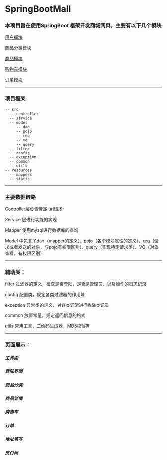 # SpringBootMall

### 本项目旨在使用SpringBoot 框架开发商城网页。主要有以下几个模块

[用户模块](https://github.com/Yangxiaohan0120/SpringBootMall/blob/master/src/main/java/com/example/springbootmall/controller/UserController.java)

[商品分类模块](https://github.com/Yangxiaohan0120/SpringBootMall/blob/master/src/main/java/com/example/springbootmall/controller/CategoryController.java)

[商品模块](https://github.com/Yangxiaohan0120/SpringBootMall/blob/master/src/main/java/com/example/springbootmall/controller/ProductController.java)

[购物车模块](https://github.com/Yangxiaohan0120/SpringBootMall/blob/master/src/main/java/com/example/springbootmall/controller/CartController.java)

[订单模块](https://github.com/Yangxiaohan0120/SpringBootMall/blob/master/src/main/java/com/example/springbootmall/controller/OrderController.java)

--------------------

### 项目框架 

```
-- src 
  -- controller 
  -- service 
  -- model 
     -- dao 
     -- pojo 
     -- req 
     -- vo 
     -- query 
  -- filter 
  -- config 
  -- exception 
  -- common 
  -- utils 
-- resources 
  -- mappers 
  -- static 
```

-----------------

### 主要数据链路

Controller层负责传递 url请求

Service 层进行功能的实现

Mapper 使用mysql进行数据库的查询 

Model 中包含了dao（mapper的定义）、pojo（各个模块属性的定义）、req（请求或者发送的对象，与pojo有权限区别）、query（实现特定请求类）、VO（对象查看，有权限区别）

------------------

### 辅助类：

filter 过滤器的定义，检查是否登陆，是否是管理员，以及操作的日志记录

config 配置类，规定各类过滤器的作用域

exception 异常类的定义，对各类异常进行枚举类记录

common 放置常量，规定返回信息的格式

utils 常用工具，二维码生成器，MD5校验等

-------------------

### 页面展示：
[]()
##### 主界面
[]()
##### 登陆界面
[]()
##### 商品分类
[]()
##### 商品详情
[]()
##### 购物车
[]()
##### 订单
[]()
##### 地址填写
[]()
##### 支付码
[]()


